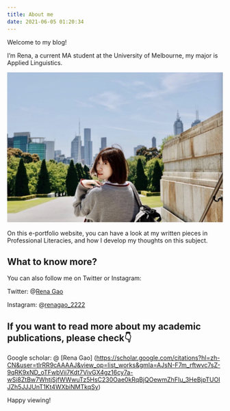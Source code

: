 ```yaml
---
title: About me
date: 2021-06-05 01:20:34
---
```


Welcome to my blog!

I’m Rena, a current MA student at the University of Melbourne, my major is Applied Linguistics.




<div align=center>
<img src="/assets/images/aboutpicme.jpeg" width="600" height="350" />
</div>




On this e-portfolio website, you can have a look at my written pieces in Professional Literacies, and how I develop my thoughts on this subject.

## What to know more?
You can also follow me on Twitter or Instagram:

Twitter: @[Rena Gao](https://twitter.com/weiweigao1997) 

Instagram: @[renagao_2222](https://www.instagram.com/renagao2222__/)

## If you want to read more about my academic publications, please check👇 
Google scholar: @ [Rena Gao]  (https://scholar.google.com/citations?hl=zh-CN&user=tlrRR9cAAAAJ&view_op=list_works&gmla=AJsN-F7m_rftwvc7sZ-9qRK9xND_oTFwbVii7Kdt7VivGX4gz16cy7a-wSi8ZtBw7WhtjSjfWWwuTz5HsC230Oae0kRqBjQOewmZhFIu_3HeBjpTUOIJZh5JJJUnT1Kt4WXbiNMTkqSy)

Happy viewing!

